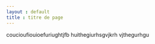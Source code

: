 ```yaml
---
layout : default
title : titre de page
---
```


<p>coucioufiouioefuriughtjfb huithegiurhsgvjkrh vjthegurhgu</p>